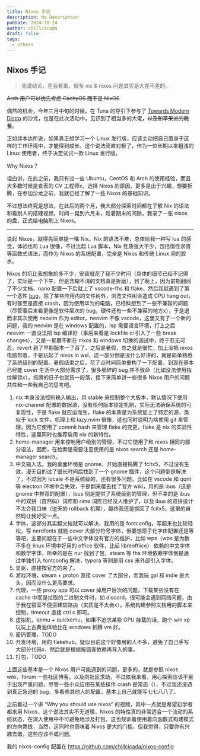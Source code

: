 ```yaml
---
title: Nixos 手记
description: No Description
pubDate: 2024-10-24
author: chillcicada
draft: false
tags:
  - others
---
```


## Nixos 手记

> 先说结论，在我看来，很多 nix & nixos 问题其实是大差不差的。

~~Arch 用户可以优先考虑 CachyOS 而不是 NixOS~~

偶然的机会，今年三月中旬的时候，在 Tuna 的导引下参与了 [Towards Modern Distro](https://tuna.moe/event/2024/towards-modern-distro/) 的沙龙，也是在此次活动中，见识到了相当多的大佬，~~以及和苹果派的晚餐~~。

正如续本达所说，如果真正想学习一个 Linux 发行版，应该主动把自己置身于这样的工作环境中，才能得到成长。这个说法简直对极了，作为一位长期以来粗浅的 Linux 使用者，终于决定试试一款 Linux 发行版。

Why Nixos？

坦白讲，在此之前，我只有过一些 Ubuntu，CentOS 和 Arch 的使用经验，而且大多数时候是查表的 CV 工程师x。选择 Nixos 的原因，更多是出于兴趣，想要折腾，在参加沙龙之前，我就已经了解了一些 Nixos 的基础知识。

不过想法终究是想法，在此后的两个月，我大部分探索时间都在了解 Nix 的语法和看别人的搭建视频，时间一晃到六月末，趁着期末的间隙，我录了一张 nixos 的盘，正式给电脑刷上 Nixos。

---

说起 Nixos，就得先简单提一嘴 Nix。Nix 的语法不难，总体给我一种写 lua 的感觉，体验也和 Lua 很像，不过比起 Lua 脚本，Nix 性质强大不少，包括惰性求值等函数式语法，而作为 Nixos 的系统配置，完全是 Nixos 和传统 Linux 间的胶水。

Nixos 的坑比我想象的多不少，安装就花了我不少时间（具体的细节已经不记得了，实际是一个下午，但是含糊不清的文档真是折磨），到了晚上，因为前期翻阅了不少文档，nano 配置一下后就上了 vscode-fhs 和 flake，然后我就遇到了第一个恶性 [bug](https://github.com/chillcicada/nixos-config/issues/5)，除了某些应用内的文件树外，浏览文件树会造成 CPU hang out，有时甚至是直接 crash，因为使用华为的电脑，已经料想到了一些不兼容的问题（尽管事后来看更像是软件层次的 bug，硬件还有一些不兼容的地方x），于是退而求其次使用 neovim 作为 editor，neovim 不像 vscode，这里又有了一个新的问题，我的 neovim 是在 windows 配置的，lsp 需要语言环境，打上之后 neovim 一直没法把 lsp 编译好（事后来看是 lockfile ci 引入了一些 break changes），又是一星期不断在 nixos 和 windows 切换的调试中，终于忍无可忍，revert 到了早期版本一了百了。之后是暑假，总之就是很忙，加上没把 nixos 电脑带着，于是玩起了 nixos in wsl，这一部分倒是没什么好讲的，就是简单熟悉了系统级别的配置。暑假结束之后，花了点时间简单重构了一下配置，到现在基本已经能 cover 生活中大部分需求了，很多细碎的 bug 并不致命（比如没法使用指纹解锁x），捣腾的日子也就告一段落，接下来简单讲一些很多 Nixos 用户的问题共性和一些我自己的思考吧。

1. nix 本身没法控制输入输出，用 stable 来控制整个大版本，默认情况下使用 nix-channel 配置的数据源，没有任何版本锁定机制，实际无法确保系统的可复现性，于是 flake 就应运而生，flake 的本质是为系统加上了特定的源，类似于 lock 文件，机理上和 lazy.nvim 很像，这也同时说明为啥使用 git 来管理，因为它使用了 commit hash 来管理 flake 的变更。flake 是 nix 的实验性特性，这里同时也推荐启用 nix 的新特性。
2. home-manager 用来控制用户级别的管理，不过它使用了和 nixos 相同的部分语法，因而，在检索是需要注意使用的是 nixos search 还是 home-manager search。
3. 中文输入法。我的桌面环境是 gnome，开始直接捣腾了 fcitx5，不过没有生效，漫无目的过了很长时间后找到了一个 gnome 插件，这个问题倒是解决了，不过因为 locale 不是系统级的，还有很多问题，比如在 vscode 和 qqnt 等 electron 环境中会失效，于是翻来覆去找了官方 wiki，用的是 ibus（这是 gnome 中推荐的配置），ibus 倒是提供了系统级别的管理，但不幸的是 ibus 中的双拼（自然码）词库和 rime 词库已经没人维护了，以及 ibus 的双拼设计不太合我口味（逆天的 rollback 机理），最终我还是换回了 fcitx5，这里的自然码让我好受一点。
4. 字体，这部分其实翻文档就可以解决，我用的是 fontconfig，写起来也比较轻松，写 nerdfonts 就能 cover 大部分符号字体，但要想原子化字体配置还是等等吧，主要问题在于一些中文字体没有官方的维护，比如 wps（wps 是为数不多在 linux 环境中好用的 office 软件，比起 libreoffiice） 依赖的中文字体和数学字体，所幸的是在 nur 找到了包，steam 等 fhs 环境依赖字体倒是通过单独引入 fontconfig 解决，typora 等则是用 css 来外部引入字体。
5. 显驱，直接按官方的来了。
6. 游戏环境，steam + proton 直接 cover 了大部分，而我玩 gal 和 indie 是大头，因而没什么更高要求。
7. 代理，一些 proxy app 可以 cover 掉用户层次的问题，下载某些没有在 cache 中而是拉取的二进制文件时，如 discord，很可能会遇到网络问题，由于我在寝室不便搭建软路由（实质是不太会x），系统构建参照文档用的脚本来控制，timeout 直接 ctrl c 即可。
8. 虚拟机，qemu + quickemu，如果不追求某些 GPU 挂载的话，跑个 win xp 玩玩上古黄油体验比在 windows 折腾 vm 好。
9. 密码管理，TODO
10. 开发环境，用的 flakehub，疑似目前这个好像用的人不多，避免了自己手写大部分代码x，然后就是根据报错查依赖再导入的事。
11. 打包，TODO

上面这些基本是一个 Nixos 用户可能遇到的问题，更多的，就是参照 nixos wiki，forum 一些社区博客，以及向社区求助，不过依我来看，用心探索应该不至于出现严重问题，尽管一些小众应用在某些操作 crash 是常态（），不过我还没遇到真正急迫的 bug，多看些其他人的配置，基本上自己就能写七七八八了。

之前看过一个讲 “Why you should use nixos” 的视频，其中一点就是希望初学者都来用 Nixos，这个说法其实不无道理，Nixos 的特性真的非常适合一个流动的系统状态，在深入使用中不可避免地涉及打包，这也规训着使用着向函数式构建模式的方向靠拢，当然，这同时也意味着 Nixos 更大的门槛，但我觉得，只要你有兴趣去做，这些应该不成问题。

我的 nixos-config 配置在 <https://github.com/chillcicada/nixos-config>
